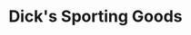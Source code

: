 ---
title: "Dick's Sporting Goods"
url: /houston/dicks-sporting-goods-fm-1960-road-west/
shop: sports
---